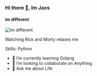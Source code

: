 ### Hi there 👋, Im Jaxs
#### im different 
![im different ](https://optimizedude.com/wp-content/uploads/2015/02/Cool-Twitter-Headers-5.jpg)

Watching Rick and Morty relaxes me

Skills: Python

- 🌱 I’m currently learning Golang
- 👯 I’m looking to collaborate on Anything 
- 💬 Ask me about Life 
